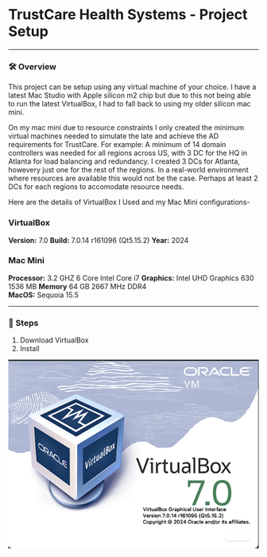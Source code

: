 # TrustCare Health Systems - Project Setup

---

### 🛠️ Overview 

This project can be setup using any virtual machine of your choice. I have a latest Mac Studio with Apple silicon m2 chip but due to this not 
being able to run the latest VirtualBox, I had to fall back to using my older silicon mac mini. 

On my mac mini due to resource constraints I only created the minimum virtual machines needed to simulate the late and achieve the AD requirements 
for TrustCare. For example: A minimum of 14 domain controllers was needed for all regions across US, with 3 DC for the HQ in Atlanta for load balancing and redundancy. I created 3 DCs for Atlanta, howevery just one for the rest of the regions. In a real-world environment where resources are available this would not be the case. Perhaps at least 2 DCs for each regions to accomodate resource needs.

Here are the details of VirtualBox I Used and my Mac Mini configurations- 
### VirtualBox
**Version:** 7.0
**Build:** 7.0.14 r161096 (Qt5.15.2)
**Year:** 2024  

### Mac Mini
**Processor:** 3.2 GHZ 6 Core Intel Core i7
**Graphics:** Intel UHD Graphics 630 1536 MB
**Memory** 64 GB 2667 MHz DDR4  
**MacOS:** Sequoia 15.5

---

### 🔧 Steps

1. Download VirtualBox
2. Install 

![Image](./docs/screenshots/vb-info.png)